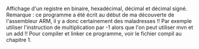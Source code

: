 Affichage d'un registre en binaire, hexadécimal, décimal et décimal signé.
Remarque : ce programme a été écrit au début de ma découverte de l'assembleur ARM, il y a donc certainement des maladresses !! 
Par exemple utiliser l'instruction de multiplication par -1 alors que l'on peut utiliser mvn et un add !!
Pour compiler et linker ce programme, voir le fichier compil au chapitre 1.
